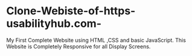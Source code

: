 # Clone-Webiste-of-https-usabilityhub.com-
My First Complete Website using HTML ,CSS and basic JavaScript. This Website is Completely Responsive for all Display Screens. 

